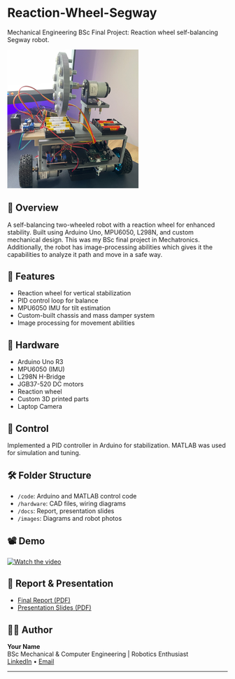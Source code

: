 # Reaction-Wheel-Segway
Mechanical Engineering BSc Final Project: Reaction wheel self-balancing Segway robot.

<img src="images/Reaction Wheel Segway.png" width="300" alt="Robot Image"/>

## 📌 Overview
A self-balancing two-wheeled robot with a reaction wheel for enhanced stability. Built using Arduino Uno, MPU6050, L298N, and custom mechanical design. This was my BSc final project in Mechatronics.
Additionally, the robot has image-processing abilities which gives it the capabilities to analyze it path and move in a safe way. 

## 🧠 Features
- Reaction wheel for vertical stabilization
- PID control loop for balance
- MPU6050 IMU for tilt estimation
- Custom-built chassis and mass damper system
- Image processing for movement abilities

## 🔧 Hardware
- Arduino Uno R3
- MPU6050 (IMU)
- L298N H-Bridge
- JGB37-520 DC motors
- Reaction wheel
- Custom 3D printed parts
- Laptop Camera

## 🧠 Control
Implemented a PID controller in Arduino for stabilization. MATLAB was used for simulation and tuning.

## 🛠️ Folder Structure
- `/code`: Arduino and MATLAB control code
- `/hardware`: CAD files, wiring diagrams
- `/docs`: Report, presentation slides
- `/images`: Diagrams and robot photos

## 📽️ Demo
[![Watch the video](images/video_thumb.jpg)](https://youtu.be/your-video-link)

## 📄 Report & Presentation
- [Final Report (PDF)](docs/final-report.pdf)
- [Presentation Slides (PDF)](docs/final-presentation.pdf)

## 🧑‍💻 Author
**Your Name**  
BSc Mechanical & Computer Engineering | Robotics Enthusiast  
[LinkedIn](https://linkedin.com/in/yourprofile) • [Email](mailto:your@email.com)

---



